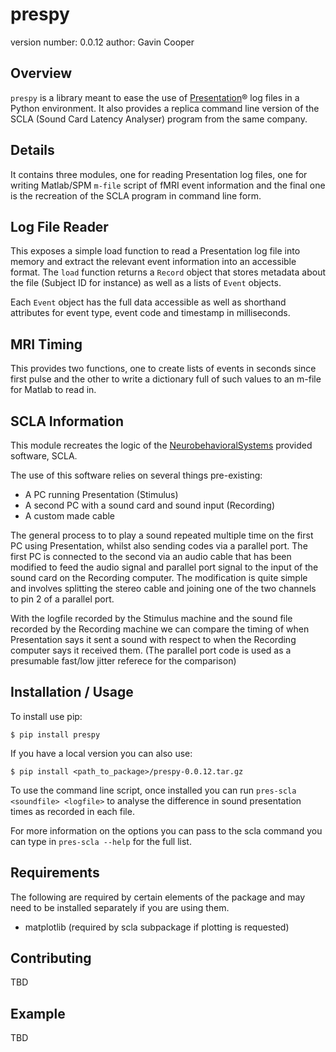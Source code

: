 prespy
======

version number: 0.0.12
author: Gavin Cooper

Overview
--------

`prespy` is a library meant to ease the use of [Presentation](http://www.neurobs.com)&reg; log files in a Python environment. It also provides a replica command line version of the SCLA (Sound Card Latency Analyser) program from the same company.

Details
-------

It contains three modules, one for reading Presentation log files, one for writing Matlab/SPM `m-file` script of fMRI event information and the final one is the recreation of the SCLA program in command line form.

Log File Reader
---------------

This exposes a simple load function to read a Presentation log file into memory and extract the relevant event information into an accessible format. The `load` function returns a `Record` object that stores metadata about the file (Subject ID for instance) as well as a lists of `Event` objects.

Each `Event` object has the full data accessible as well as shorthand attributes for event type, event code and timestamp in milliseconds.

MRI Timing
----------

This provides two functions, one to create lists of events in seconds since first pulse and the other to write a dictionary full of such values to an m-file for Matlab to read in.

SCLA Information
----------------

This module recreates the logic of the [NeurobehavioralSystems](http://www.neurobs.com/menu_presentation/menu_hardware/system_configuration) provided software, SCLA.

The use of this software relies on several things pre-existing:

* A PC running Presentation (Stimulus)
* A second PC with a sound card and sound input (Recording)
* A custom made cable

The general process to to play a sound repeated multiple time on the first PC using Presentation, whilst also sending codes via a parallel port. The first PC is connected to the second via an audio cable that has been modified to feed the audio signal and parallel port signal to the input of the sound card on the Recording computer. The modification is quite simple and involves splitting the stereo cable and joining one of the two channels to pin 2 of a parallel port.

With the logfile recorded by the Stimulus machine and the sound file recorded by the Recording machine we can compare the timing of when Presentation says it sent a sound with respect to when the Recording computer says it received them. (The parallel port code is used as a presumable fast/low jitter referece for the comparison)

Installation / Usage
--------------------

To install use pip:

    $ pip install prespy

If you have a local version you can also use:

    $ pip install <path_to_package>/prespy-0.0.12.tar.gz


To use the command line script, once installed you can run `pres-scla <soundfile> <logfile>` to analyse the difference in sound presentation times as recorded in each file.

For more information on the options you can pass to the scla command you can type in `pres-scla --help` for the full list.


Requirements
------------

The following are required by certain elements of the package and may need to
be installed separately if you are using them.

+ matplotlib (required by scla subpackage if plotting is requested)

Contributing
------------

TBD

Example
-------

TBD
